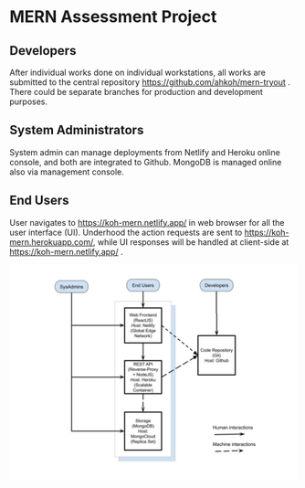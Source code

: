 # MERN Assessment Project

## Developers

After individual works done on individual workstations, all works are submitted to the central repository https://github.com/ahkoh/mern-tryout . There could be separate branches for production and development purposes.

## System Administrators

System admin can manage deployments from Netlify and Heroku online console, and both are integrated to Github. MongoDB is managed online also via management console.

## End Users

User navigates to https://koh-mern.netlify.app/ in web browser for all the user interface (UI). Underhood the action requests are sent to https://koh-mern.herokuapp.com/, while UI responses will be handled at client-side at https://koh-mern.netlify.app/ .

![Diagram](https://raw.githubusercontent.com/ahkoh/mern-tryout/main/README_diagram.jpg)

